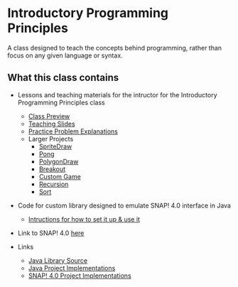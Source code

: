 # Introductory Programming Principles
A class designed to teach the concepts behind programming, rather than focus on any given language or syntax.

## What this class contains
* Lessons and teaching materials for the intructor for the Introductory Programming Principles class
  * [Class Preview](https://srsalisbury.github.io/Introductory-Programming-Principles/docs/class_preview)
  * [Teaching Slides](https://srsalisbury.github.io/Introductory-Programming-Principles/docs/ipp_teaching_slides.pdf)
  * [Practice Problem Explanations](https://srsalisbury.github.io/Introductory-Programming-Principles/docs/practice_problems)
  * Larger Projects
    * [SpriteDraw](https://srsalisbury.github.io/Introductory-Programming-Principles/docs/projects/p1_sprite_draw)
    * [Pong](https://srsalisbury.github.io/Introductory-Programming-Principles/docs/projects/p2_pong)
    * [PolygonDraw](https://srsalisbury.github.io/Introductory-Programming-Principles/docs/projects/p3_polygon_draw)
    * [Breakout](https://srsalisbury.github.io/Introductory-Programming-Principles/docs/projects/p4_breakout)
    * [Custom Game](https://srsalisbury.github.io/Introductory-Programming-Principles/docs/projects/p5_custom_game)
    * [Recursion](https://srsalisbury.github.io/Introductory-Programming-Principles/docs/projects/p6_recursion)
    * [Sort](https://srsalisbury.github.io/Introductory-Programming-Principles/docs/projects/p7_sort)
* Code for custom library designed to emulate SNAP! 4.0 interface in Java
  * [Intructions for how to set it up & use it](https://srsalisbury.github.io/Introductory-Programming-Principles/docs/library_how_to)
* Link to SNAP! 4.0 [here](https://snap.berkeley.edu/)

* Links
  * [Java Library Source](https://github.com/srsalisbury/Introductory-Programming-Principles/tree/main/code/src/main/java/ipp)
  * [Java Project Implementations](https://github.com/srsalisbury/Introductory-Programming-Principles/tree/main/code/src/main/java/exercises)
  * [SNAP! 4.0 Project Implementations](https://github.com/srsalisbury/Introductory-Programming-Principles/tree/main/code/snap)
